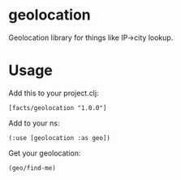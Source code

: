 # geolocation

Geolocation library for things like IP->city lookup.

# Usage

Add this to your project.clj:

    [facts/geolocation "1.0.0"]

Add to your ns:

    (:use [geolocation :as geo])

Get your geolocation:

    (geo/find-me)

